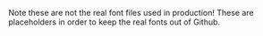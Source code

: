 Note these are not the real font files used in production! These are placeholders in order to keep the real fonts out of Github. 
